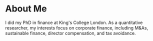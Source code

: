 About Me
======
I did my PhD in finance at King's College London. As a quantitative researcher, my interests focus on corporate finance, including M&As, sustainable finance, director compensation, and tax avoidance.
